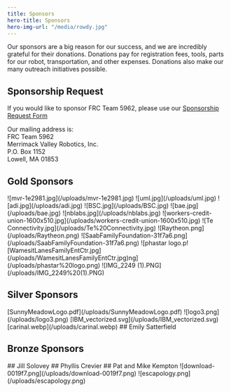 ```yaml
---
title: Sponsors
hero-title: Sponsors
hero-img-url: "/media/rowdy.jpg"
---
```


Our sponsors are a big reason for our success, and we are incredibly grateful for their donations. Donations pay for registration fees, tools, parts for our robot, transportation, and other expenses. Donations also make our many outreach initiatives possible.

## Sponsorship Request

If you would like to sponsor FRC Team 5962, please use our [Sponsorship Request Form](https://docs.google.com/document/d/1uyhAb26nqWgYaaHQmjEV63Pm3g7mU7VQ0f5xBUOJ850/edit?usp=sharing)

Our mailing address is: <br>
FRC Team 5962<br>
Merrimack Valley Robotics, Inc.<br>
P.O. Box 1152<br>
Lowell, MA 01853<br>

<div class="divider"></div>

## Gold Sponsors

<div class="sponsor-pics" markdown="1">
![mvr-1e2981.jpg](/uploads/mvr-1e2981.jpg)
![uml.jpg](/uploads/uml.jpg)
![adi.jpg](/uploads/adi.jpg)
![BSC.jpg](/uploads/BSC.jpg)
![bae.jpg](/uploads/bae.jpg)
![nblabs.jpg](/uploads/nblabs.jpg)
![workers-credit-union-1600x510.jpg](/uploads/workers-credit-union-1600x510.jpg)
![Te Connectivity.jpg](/uploads/Te%20Connectivity.jpg)
![Raytheon.png](/uploads/Raytheon.png)
![SaabFamilyFoundation-31f7a6.png](/uploads/SaabFamilyFoundation-31f7a6.png) 
![phastar logo.p![WamesitLanesFamilyEntCtr.jpg](/uploads/WamesitLanesFamilyEntCtr.jpg)ng](/uploads/phastar%20logo.png)
![IMG_2249 (1).PNG](/uploads/IMG_2249%20(1).PNG)
</div>
<div class="divider"></div>

## Silver Sponsors

<div class="sponsor-pics" markdown="1">
[SunnyMeadowLogo.pdf](/uploads/SunnyMeadowLogo.pdf)
![logo3.png](/uploads/logo3.png)
[IBM_vectorized.svg](/uploads/IBM_vectorized.svg)
[carinal.webp](/uploads/carinal.webp)
## Emily Satterfield
</div>
<div class="divider"></div>

## Bronze Sponsors 

<div class="sponsor-pics" markdown="1">
## Jill Solovey
## Phyllis Crevier
## Pat and Mike Kempton
![download-0019f7.png](/uploads/download-0019f7.png)
![escapology.png](/uploads/escapology.png)
</div>
<div class="divider"></div>
<div class="pics-size-7" markdown="1">
